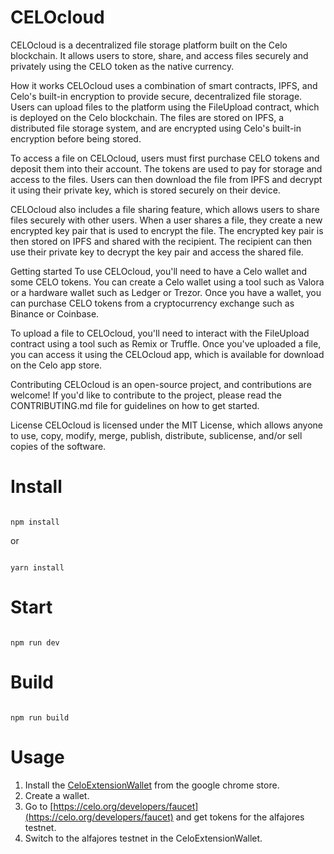 # CELOcloud
CELOcloud is a decentralized file storage platform built on the Celo blockchain. It allows users to store, share, and access files securely and privately using the CELO token as the native currency.

How it works
CELOcloud uses a combination of smart contracts, IPFS, and Celo's built-in encryption to provide secure, decentralized file storage. Users can upload files to the platform using the FileUpload contract, which is deployed on the Celo blockchain. The files are stored on IPFS, a distributed file storage system, and are encrypted using Celo's built-in encryption before being stored.

To access a file on CELOcloud, users must first purchase CELO tokens and deposit them into their account. The tokens are used to pay for storage and access to the files. Users can then download the file from IPFS and decrypt it using their private key, which is stored securely on their device.

CELOcloud also includes a file sharing feature, which allows users to share files securely with other users. When a user shares a file, they create a new encrypted key pair that is used to encrypt the file. The encrypted key pair is then stored on IPFS and shared with the recipient. The recipient can then use their private key to decrypt the key pair and access the shared file.

Getting started
To use CELOcloud, you'll need to have a Celo wallet and some CELO tokens. You can create a Celo wallet using a tool such as Valora or a hardware wallet such as Ledger or Trezor. Once you have a wallet, you can purchase CELO tokens from a cryptocurrency exchange such as Binance or Coinbase.

To upload a file to CELOcloud, you'll need to interact with the FileUpload contract using a tool such as Remix or Truffle. Once you've uploaded a file, you can access it using the CELOcloud app, which is available for download on the Celo app store.

Contributing
CELOcloud is an open-source project, and contributions are welcome! If you'd like to contribute to the project, please read the CONTRIBUTING.md file for guidelines on how to get started.

License
CELOcloud is licensed under the MIT License, which allows anyone to use, copy, modify, merge, publish, distribute, sublicense, and/or sell copies of the software.



# Install

```

npm install

```

or 

```

yarn install

```

# Start

```

npm run dev

```

# Build

```

npm run build

```
# Usage
1. Install the [CeloExtensionWallet](https://chrome.google.com/webstore/detail/celoextensionwallet/kkilomkmpmkbdnfelcpgckmpcaemjcdh?hl=en) from the google chrome store.
2. Create a wallet.
3. Go to [https://celo.org/developers/faucet](https://celo.org/developers/faucet) and get tokens for the alfajores testnet.
4. Switch to the alfajores testnet in the CeloExtensionWallet.
